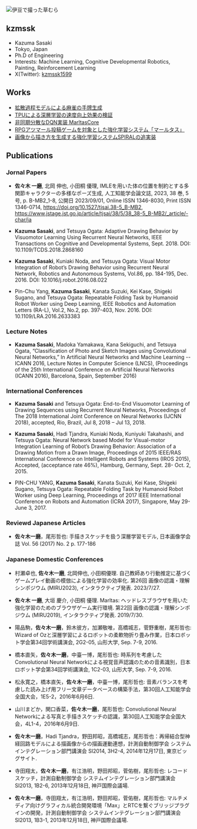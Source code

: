 ![伊豆で撮った草むら](/img/teaser.png "伊豆で撮った草むら")

## kzmssk

- Kazuma Sasaki
- Tokyo, Japan
- Ph.D of Engineering
- Interests: Machine Learning, Cognitive Developmental Robotics, Painting, Reinforcement Learning
- X(Twitter): [kzmssk1599](https://x.com/kzmssk1599)

## Works

* [拡散過程モデルによる麻雀の手牌生成](https://dmv.nico/ja/casestudy/mahjong_tehai_generation/)
* [TPUによる深層学習の速度向上効果の検証](https://dmv.nico/ja/articles/gcp_tpu/)
* [非同期分散なDQN実装 MarltasCore](https://dmv.nico/ja/articles/marltas_core/)
* [RPGアツマール投稿ゲームを対象とした強化学習システム「マールタス」](https://dmv.nico/ja/casestudy/marltas/)
* [画像から描き方を生成する強化学習システムSPIRALの追実装](https://dmv.nico/ja/casestudy/spiral/)

## Publications

### Jornal Papers

* **佐々木 一磨**, 北岡 伸也, 小田桐 優理, IMLEを用いた体の位置を制約とする多関節キャラクターの多様なポーズ生成, 人工知能学会論文誌, 2023, 38 巻, 5 号, p. B-MB2_1-8, 公開日 2023/09/01, Online ISSN 1346-8030, Print ISSN 1346-0714, https://doi.org/10.1527/tjsai.38-5_B-MB2, https://www.jstage.jst.go.jp/article/tjsai/38/5/38_38-5_B-MB2/_article/-char/ja

* **Kazuma Sasaki**, and Tetsuya Ogata: Adaptive Drawing Behavior by Visuomotor Learning Using Recurrent Neural Networks, IEEE Transactions on Cognitive and Developmental Systems, Sept. 2018. DOI: 10.1109/TCDS.2018.2868160

* **Kazuma Sasaki**, Kuniaki Noda, and Tetsuya Ogata: Visual Motor Integration of Robot’s Drawing Behavior using Recurrent Neural Network, Robotics and Autonomous Systems, Vol.86, pp. 184-195, Dec. 2016. DOI: 10.1016/j.robot.2016.08.022

* Pin-Chu Yang, **Kazuma Sasaki**, Kanata Suzuki, Kei Kase, Shigeki Sugano, and Tetsuya Ogata: Repeatable Folding Task by Humanoid Robot Worker using Deep Learning, IEEE Robotics and Automation Letters (RA-L), Vol.2, No.2, pp. 397-403, Nov. 2016. DOI: 10.1109/LRA.2016.2633383

### Lecture Notes

* **Kazuma Sasaki**, Madoka Yamakawa, Kana Sekiguchi, and Tetsuya Ogata, “Classification of Photo and Sketch Images using Convolutional Neural Networks,” In Artificial Neural Networks and Machine Learning -- ICANN 2016, Lecture Notes in Computer Science (LNCS), (Proceedings of the 25th International Conference on Artificial Neural Networks (ICANN 2016), Barcelona, Spain, September 2016)

### International Conferences

* **Kazuma Sasaki** and Tetsuya Ogata: End-to-End Visuomotor Learning of Drawing Sequences using Recurrent Neural Networks, Proceedings of The 2018 International Joint Conference on Neural Networks (IJCNN 2018), accepted, Rio, Brazil, Jul 8, 2018 – Jul 13, 2018.

* **Kazuma Sasaki**, Hadi Tjandra, Kuniaki Noda, Kuniyuki Takahashi, and Tetsuya Ogata: Neural Network based Model for Visual-motor Integration Learning of Robot’s Drawing Behavior: Association of a Drawing Motion from a Drawn Image, Proceedings of 2015 IEEE/RAS International Conference on Intelligent Robots and Systems (IROS 2015), Accepted, (acceptance rate 46\%), Hamburg, Germany, Sept. 28- Oct. 2, 2015.

* PIN-CHU YANG, **Kazuma Sasaki**, Kanata Suzuki, Kei Kase, Shigeki Sugano, Tetsuya Ogata: Repeatable Folding Task by Humanoid Robot Worker using Deep Learning, Proceedings of 2017 IEEE International Conference on Robots and Automation (ICRA 2017), Singapore, May 29- June 3, 2017.

### Reviewd Japanese Articles

* **佐々木一磨**，尾形哲也: 手描きスケッチを扱う深層学習モデル, 日本画像学会誌 Vol. 56 (2017) No. 2 p. 177-186

### Japanese Domestic Conferences

* 村瀬卓也, **佐々木一磨**, 北岡伸也, 小田桐優理. 自己教師あり行動推定に基づくゲームプレイ動画の模倣による強化学習の効率化. 第26回 画像の認識・理解シンポジウム (MIRU2023), インタラクティブ発表. 2023/7/27.

* **佐々木 一磨**, 大垣 慶介, 小田桐 優理. Marltas: ヘッドレスブラウザを用いた強化学習のためのブラウザゲーム実行環境. 第22回 画像の認識・理解シンポジウム (MIRU2019), インタラクティブ発表. 2019/7/30.

* 陽品駒，**佐々木一磨**，鈴木彼方，加瀬敬唯，高橋城志，菅野重樹，尾形哲也: Wizard of Ozと深層学習によるロボットの柔軟物折り畳み作業，日本ロボット学会第34回学術講演会, 2G2-05, 山形大学, Sep. 7-9, 2016.

* 橋本直矢，**佐々木一磨**，中臺一博，尾形哲也: 時系列を考慮したConvolutional Neural Networkによる視覚音声認識のための音素識別，日本ロボット学会第34回学術講演会, 1C2-03, 山形大学, Sep. 7-9, 2016.

* 松永寛之，橋本直矢，**佐々木一磨**，中臺一博，尾形哲也: 音素バランスを考慮した読み上げ用フリー文章データベースの構築手法，第30回人工知能学会全国大会，1E5-2，2016年6月6日.

* 山川まどか，関口香菜，**佐々木一磨**，尾形哲也: Convolutional Neural Networkによる写真と手描きスケッチの認識，第30回人工知能学会全国大会，4L1-4，2016年6月9日.

* **佐々木一磨**，Hadi Tjandra，野田邦昭，高橋城志，尾形哲也：再帰結合型神経回路モデルによる描画像からの描画運動連想，計測自動制御学会 システムインテグレーション部門講演会 SI2014, 3H2-4, 2014年12月17日, 東京ビッグサイト.

* 寺田翔太，**佐々木一磨**，有江浩明，野田邦昭，菅佑樹，尾形哲也: レコードスケッチ，計測自動制御学会 システムインテグレーション部門講演会 SI2013, 1B2-6, 2013年12月18日, 神戸国際会議場.

* **佐々木一磨**，寺田翔太，有江浩明，野田邦昭，菅佑樹，尾形哲也: マルチメディア向けグラフィカル統合開発環境「Max」とRTCを繋ぐブリッジプラグインの開発，計測自動制御学会 システムインテグレーション部門講演会 SI2013, 1B3-1, 2013年12月18日, 神戸国際会議場.